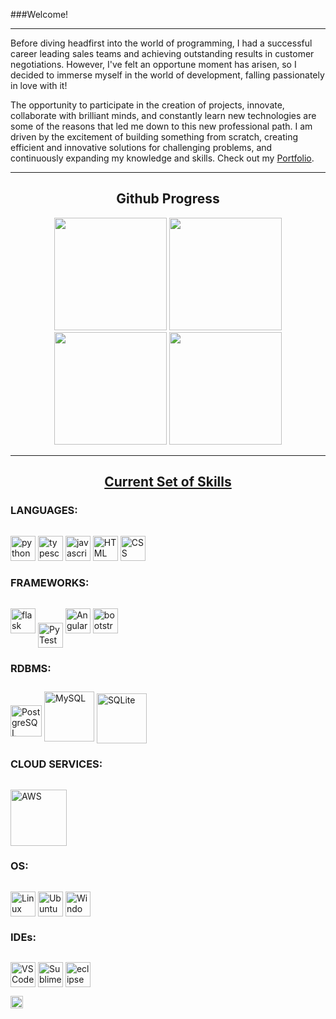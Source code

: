###Welcome!

---

Before diving headfirst into the world of programming, I had a successful career leading sales teams and achieving outstanding results in customer negotiations. However, I've felt an opportune moment has arisen, so I decided to immerse myself in the world of development, falling passionately in love with it!

The opportunity to participate in the creation of projects, innovate, collaborate with brilliant minds, and constantly learn new technologies are some of the reasons that led me down to this new professional path. I am driven by the excitement of building something from scratch, creating efficient and innovative solutions for challenging problems, and continuously expanding my knowledge and skills. Check out my [Portfolio](https://miguel-decotelli.onrender.com).

---

<div align="center">
  <h2><b>Github Progress</b></h2>
  <img height="180em" src="https://github-readme-stats.vercel.app/api?username=MiguelDecotelli&show_icons=true&theme=vision-friendly-dark&include_all_commits=true&count_private=true"/>
  <img height="180em" src="https://github-readme-stats.vercel.app/api/top-langs/?username=MiguelDecotelli&layout=compact&langs_count=7&theme=vision-friendly-dark"/>
  <img height="180em" src="https://freepngimg.com/thumb/chrono_trigger/36546-4-chrono-trigger-transparent-image.png">
  <img height="180em" src="https://static.wikia.nocookie.net/chrono/images/1/1f/Crono2.png/revision/latest?cb=20190402015515">
</div>
    
---

  <h2 align="center"><b><u>Current Set of Skills</u></b></h2>

<div style="display: inline_block">
    <h3>LANGUAGES:</h3>
    <img alt="python" height="40" width="auto" src="https://cdn.jsdelivr.net/gh/devicons/devicon/icons/python/python-original.svg" style="margin-top: 1em">
    <img alt="typescript" height="40" width="auto" src="https://cdn.jsdelivr.net/gh/devicons/devicon/icons/typescript/typescript-original.svg" style="margin-top: 1em">
    <img alt="javascript" height="40" width="auto" src="https://cdn.jsdelivr.net/gh/devicons/devicon/icons/javascript/javascript-original.svg" style="margin-top: 1em">
    <img alt="HTML" height="40" width="auto" src="https://cdn.jsdelivr.net/gh/devicons/devicon/icons/html5/html5-original.svg" style="margin-top: 1em">
    <img alt="CSS" height="40" width="auto" src="https://cdn.jsdelivr.net/gh/devicons/devicon/icons/css3/css3-original.svg" style="margin-top: 1em">
</div>

<div style="display: inline_block">
    <h3>FRAMEWORKS:</h3>
    <img alt="flask" height="40" width="auto" src="https://cdn.jsdelivr.net/gh/devicons/devicon/icons/flask/flask-original.svg" style="margin-top: 1em">
    <img align="center" alt="PyTest" height="40" width="auto" src="https://cdn.jsdelivr.net/gh/devicons/devicon/icons/pytest/pytest-original-wordmark.svg" style="margin-top: 1em">
    <img alt="Angular" height="40" width="auto" src="https://cdn.jsdelivr.net/gh/devicons/devicon/icons/angularjs/angularjs-original.svg" style="margin-top: 1em">
    <img alt="bootstrap" height="40" width="auto" src="https://cdn.jsdelivr.net/gh/devicons/devicon/icons/bootstrap/bootstrap-original.svg" style="margin-top: 1em">
</div>


<div style="display: inline_block">
    <h3>RDBMS:</h3>
    <img align="center" alt="PostgreSQL" height="50" width="auto" src="https://cdn.jsdelivr.net/gh/devicons/devicon/icons/postgresql/postgresql-original-wordmark.svg" style="margin-top: 1.5em">
    <img align="center" alt="MySQL" height="80" width="auto" src="https://cdn.jsdelivr.net/gh/devicons/devicon/icons/mysql/mysql-original-wordmark.svg" style="margin-top: .5em">
    <img align="center" alt="SQLite" height="80" width="auto" src="https://cdn.jsdelivr.net/gh/devicons/devicon/icons/sqlite/sqlite-original-wordmark.svg" style="margin-top: 1em">
</div>

<div style="display: inline_block">
    <h3>CLOUD SERVICES:</h3>
    <img align="center" alt="AWS" height="90" width="auto" src="https://cdn.jsdelivr.net/gh/devicons/devicon/icons/amazonwebservices/amazonwebservices-original-wordmark.svg" style="margin-top: 1em">
</div>

<div style="display: inline_block">
    <h3>OS:</h3>
    <img align="center" alt="Linux" height="40" width="auto" src="https://cdn.jsdelivr.net/gh/devicons/devicon/icons/linux/linux-original.svg" style="margin-top: 1em">
    <img align="center" alt="Ubuntu" height="40" width="auto" src="https://cdn.jsdelivr.net/gh/devicons/devicon/icons/ubuntu/ubuntu-plain-wordmark.svg" style="margin-top: 1em">
    <img align="center" alt="Windows" height="40" width="auto" src="https://cdn.jsdelivr.net/gh/devicons/devicon/icons/windows8/windows8-original.svg" style="margin-top: 1em">
</div>

<div style="display: inline_block">
    <h3>IDEs:</h3>
    <img align="center" alt="VSCode" height="40" width="auto" src="https://img.shields.io/badge/Visual_Studio_Code-0078D4?style=for-the-badge&logo=visual%20studio%20code&logoColor=white" style="margin-top: 1em">
    <img align="center" alt="Sublime" height="40" width="auto" src="https://img.shields.io/badge/sublime_text-%23575757.svg?&style=for-the-badge&logo=sublime-text&logoColor=important" style="margin-top: 1em">
    <img align="center" alt="eclipse" height="40" width="auto" src="https://img.shields.io/badge/Eclipse-2C2255?style=for-the-badge&logo=eclipse&logoColor=white" style="margin-top: 1em">
</div>

<a href="https://www.linkedin.com/in/https://www.linkedin.com/in/miguel-angelo-a-decotelli-silva/?locale=en_US" target="_blank"><img  height="20" width="auto" src="https://cdn.jsdelivr.net/gh/devicons/devicon/icons/linkedin/linkedin-original.svg" target="_blank"></a>